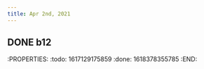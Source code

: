 ```yaml
---
title: Apr 2nd, 2021
---
```


## DONE b12
:PROPERTIES:
:todo: 1617129175859
:done: 1618378355785
:END:
